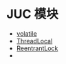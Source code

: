 # JUC 模块

- [volatile](./volatile_basic_info.md)
-  [ThreadLocal](./ThreadLocal_source.md)
-  [ReentrantLock](./ReentrantLock_source.md)
- 